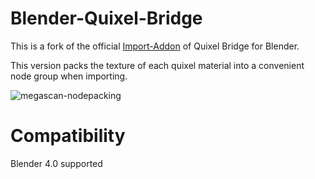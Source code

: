 # Blender-Quixel-Bridge
This is a fork of the official [Import-Addon](https://quixel.com/plugins/) of Quixel Bridge for Blender.

This version packs the texture of each quixel material into a convenient node group when importing. 

![megascan-nodepacking](https://github.com/FScociety/Blender-Quixel-Bridge/assets/40910944/19977a89-ff88-40fe-af53-d259f2dbd524)

# Compatibility

Blender 4.0 supported
